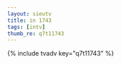 ```yaml
--- 
layout: sieutv
title: in 1743
tags: [intv]
thumb_re: q7t11743
---
```

{% include tvadv key="q7t11743" %} 
